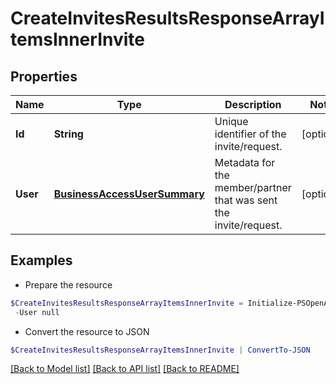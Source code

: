 # CreateInvitesResultsResponseArrayItemsInnerInvite
## Properties

Name | Type | Description | Notes
------------ | ------------- | ------------- | -------------
**Id** | **String** | Unique identifier of the invite/request. | [optional] 
**User** | [**BusinessAccessUserSummary**](BusinessAccessUserSummary.md) | Metadata for the member/partner that was sent the invite/request. | [optional] 

## Examples

- Prepare the resource
```powershell
$CreateInvitesResultsResponseArrayItemsInnerInvite = Initialize-PSOpenAPIToolsCreateInvitesResultsResponseArrayItemsInnerInvite  -Id 383791336903426391 `
 -User null
```

- Convert the resource to JSON
```powershell
$CreateInvitesResultsResponseArrayItemsInnerInvite | ConvertTo-JSON
```

[[Back to Model list]](../README.md#documentation-for-models) [[Back to API list]](../README.md#documentation-for-api-endpoints) [[Back to README]](../README.md)

